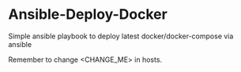 # Ansible-Deploy-Docker
Simple ansible playbook to deploy latest docker/docker-compose via ansible

Remember to change <CHANGE_ME> in hosts.
